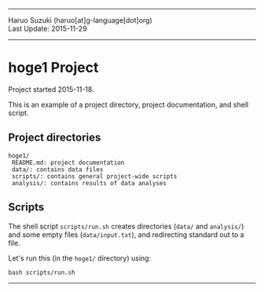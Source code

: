 ----------

Haruo Suzuki (haruo[at]g-language[dot]org)  
Last Update: 2015-11-29  

----------

# hoge1 Project
Project started 2015-11-18.  

This is an example of a project directory, project documentation, and shell script.

## Project directories

    hoge1/
     README.md: project documentation
     data/: contains data files
     scripts/: contains general project-wide scripts
     analysis/: contains results of data analyses

## Scripts

The shell script `scripts/run.sh` creates directories (`data/` and `analysis/`) and some empty files (`data/input.txt`), and redirecting standard out to a file.

Let's run this (in the `hoge1/` directory) using:

    bash scripts/run.sh

----------

